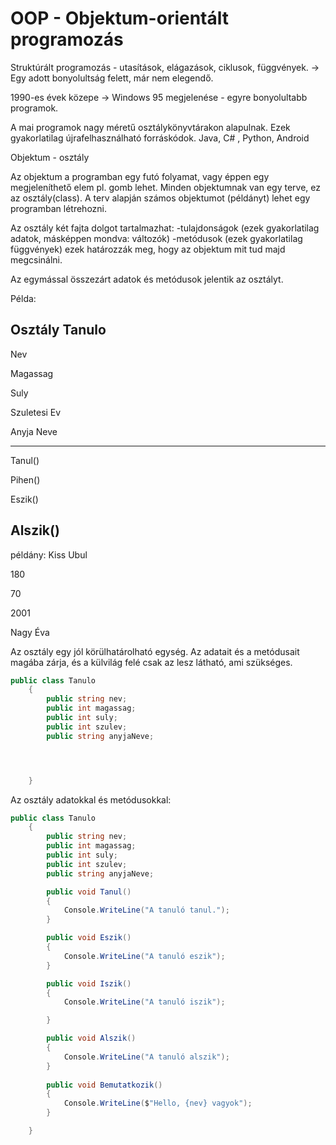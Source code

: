 # OOP - Objektum-orientált programozás

Struktúrált programozás - utasítások, elágazások, ciklusok, függvények. -> Egy adott bonyolultság felett, már nem elegendő.

1990-es évek közepe -> Windows 95 megjelenése - egyre bonyolultabb programok.

A mai programok nagy méretű osztálykönyvtárakon alapulnak. Ezek gyakorlatilag újrafelhasználható forráskódok. 
Java, C# , Python, Android

Objektum - osztály

Az objektum a programban egy futó folyamat, vagy éppen egy megjeleníthető elem pl. gomb lehet. Minden objektumnak van egy terve, ez az osztály(class). A terv alapján számos objektumot (példányt) lehet egy programban létrehozni. 

Az osztály két fajta dolgot tartalmazhat:
-tulajdonságok (ezek gyakorlatilag adatok, másképpen mondva: változók)
-metódusok (ezek gyakorlatilag függvények) ezek határozzák meg, hogy az objektum mit tud majd megcsinálni.

Az egymással összezárt adatok és metódusok jelentik az osztályt.

Példa:

Osztály
Tanulo
----------
Nev

Magassag

Suly

Szuletesi Ev

Anyja Neve

----
Tanul()

Pihen()

Eszik()

Alszik()
-------------

példány:
Kiss Ubul

180

70

2001

Nagy Éva


Az osztály egy jól körülhatárolható egység. Az adatait és a metódusait magába zárja, és a külvilág felé csak az lesz látható, ami szükséges.

```c#
public class Tanulo
    {
        public string nev;
        public int magassag;
        public int suly;
        public int szulev;
        public string anyjaNeve;




    }
```

Az osztály adatokkal és metódusokkal:
```C#
public class Tanulo
    {
        public string nev;
        public int magassag;
        public int suly;
        public int szulev;
        public string anyjaNeve;

        public void Tanul()
        {
            Console.WriteLine("A tanuló tanul.");
        }

        public void Eszik()
        {
            Console.WriteLine("A tanuló eszik");
        }

        public void Iszik()
        {
            Console.WriteLine("A tanuló iszik");

        }

        public void Alszik()
        {
            Console.WriteLine("A tanuló alszik");
        }
        
        public void Bemutatkozik()
        {
            Console.WriteLine($"Hello, {nev} vagyok");
        }

    }
 ```
